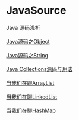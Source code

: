 # JavaSource
Java 源码浅析
<br>
<br>
[Java源码之Object](https://blog.csdn.net/dt235201314/article/details/78318399 "鼠标悬停显示")
<br>
<br>
[Java源码之String](https://blog.csdn.net/dt235201314/article/details/78330377 "鼠标悬停显示")
<br>
<br>
[Java Collections源码与用法](https://blog.csdn.net/dt235201314/article/details/78741922 "鼠标悬停显示")
<br>
<br>
[当我们在聊ArrayList](https://blog.csdn.net/DT235201314/article/details/79867960 "鼠标悬停显示")
<br>
<br>
[当我们在聊LinkedList](https://blog.csdn.net/DT235201314/article/details/80421037 "鼠标悬停显示")
<br>
<br>
[当我们在聊HashMap](https://blog.csdn.net/DT235201314/article/details/80452010 "鼠标悬停显示")
<br>
